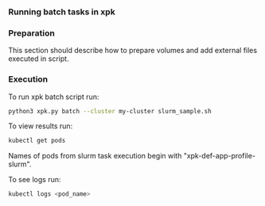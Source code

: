 ### Running batch tasks in xpk

### Preparation

This section should describe how to prepare volumes and add external files executed in script.

### Execution

To run xpk batch script run:
```bash
python3 xpk.py batch --cluster my-cluster slurm_sample.sh
```

To view results run:
```bash
kubectl get pods
```
Names of pods from slurm task execution begin with "xpk-def-app-profile-slurm".

To see logs run:
```bash
kubectl logs <pod_name>
```

